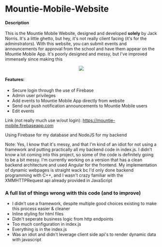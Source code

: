 # Mountie-Mobile-Website

<h4>Description</h4>

This is the Mountie Mobile Website, designed and developed <b>solely</b> by Jack Norris. It's a little ghetto, but hey, it's not really client facing (it's for the adminstrators). With this website, you can submit events and announcements for approval from the school and have them appear on the Mountie Mobile App. It's poorly designed and messy, but I've improved immensely since making this

<p align="center"><kbd><img src = "https://media.giphy.com/media/KGBiQ1NUFLVkF8rmMd/giphy.gif"/></kbd></p>

<h4>Features:</h4>
<ul>
  <li>Secure login through the use of Firebase</li>
  <li>Admin user privileges</li>
  <li>Add events to Mountie Mobile App directly from website</li>
  <li>Send out push notification announcements to Mountie Mobile users</li>
  <li>Edit events</li>
 </ul>

Link (not really much use w/out login):  https://mountie-mobile.firebaseapp.com

Using Firebase for my database and NodeJS for my backend

Note: Yes, I know that it's messy, and that I'm kind of an idiot for not using a framework and putting practically all my backend code in index.js. I didn't know a lot coming into this project, so some of the code is definitely going to be a bit messy. I'm currently working on a version that has a clean backend architecture and used Angular for the frontend. My implementation of dynamic webpages is straight wack bc I'd only done backend programming with C++, and I wasn't crazy familiar with the XMMHTTPRequest api already provided in JavaScript

<h3>A full list of things wrong with this code (and to improve)</h3>
<ul>
  <li>I didn't use a framework, despite multiple good choices existing to make this process easier & cleaner</li>
  <li>Inline styling for html files</li>
  <li>Didn't seperate business logic from http endpoints</li>
  <li>Too much configuration in index.js</li>
  <li>Everything is in the index.js</li>
  <li>Was an idiot and didn't leverage client side api's to render dynamic data with javascript</li>
</ul>
